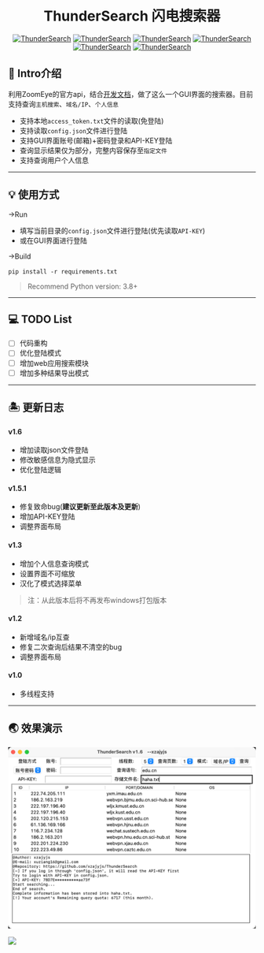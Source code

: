 # <h1 align="center" >ThunderSearch 闪电搜索器</h1>
<p align="center">
    <a href="https://github.com/xzajyjs/ThunderSearch"><img alt="ThunderSearch" src="https://img.shields.io/github/stars/xzajyjs/ThunderSearch.svg"></a>
    <a href="https://github.com/xzajyjs/ThunderSearch/releases"><img alt="ThunderSearch" src="https://img.shields.io/github/release/xzajyjs/ThunderSearch.svg"></a>
    <a href="https://github.com/xzajyjs/ThunderSearch/issues"><img alt="ThunderSearch" src="https://img.shields.io/github/issues/xzajyjs/ThunderSearch"></a>
    <a href="https://github.com/xzajyjs/ThunderSearch"><img alt="ThunderSearch" src="https://img.shields.io/badge/python-3.7%20%7C%203.8%20%7C%203.9-blue"></a>
    <a href="https://github.com/xzajyjs/ThunderSearch"><img alt="ThunderSearch" src="https://img.shields.io/github/followers/xzajyjs?color=red&label=Followers"></a>
    <a href="https://github.com/xzajyjs/ThunderSearch"><img alt="ThunderSearch" src="https://img.shields.io/badge/ThunderSearch-green"></a>
</p>

## 🎸 Intro介绍
利用ZoomEye的官方api，结合[开发文档](https://www.zoomeye.org/doc#user)，做了这么一个GUI界面的搜索器。目前支持查询`主机搜索`、`域名/IP`、`个人信息`

- 支持本地`access_token.txt`文件的读取(免登陆)
- 支持读取`config.json`文件进行登陆
- 支持GUI界面账号(邮箱)+密码登录和API-KEY登陆
- 查询显示结果仅为部分，完整内容保存至`指定文件`
- 支持查询用户个人信息

---
## 💡 使用方式
->Run  
- 填写当前目录的`config.json`文件进行登陆(优先读取`API-KEY`)  
- 或在GUI界面进行登陆

->Build
```
pip install -r requirements.txt
```
> Recommend Python version: 3.8+
---
## 💻 TODO List
- [ ] 代码重构
- [ ] 优化登陆模式
- [ ] 增加web应用搜索模块
- [ ] 增加多种结果导出模式
---
## 🏝 更新日志

#### v1.6
- 增加读取json文件登陆
- 修改敏感信息为隐式显示
- 优化登陆逻辑

#### v1.5.1
- 修复致命bug(**建议更新至此版本及更新**)
- 增加API-KEY登陆
- 调整界面布局

#### v1.3
- 增加个人信息查询模式
- 设置界面不可缩放
- 汉化了模式选择菜单
> 注：从此版本后将不再发布windows打包版本

#### v1.2
- 新增域名/ip互查
- 修复二次查询后结果不清空的bug
- 调整界面布局

#### v1.0
- 多线程支持

---
## 🌏 效果演示
![](ThunderSearch.png)

![](https://serverless-page-bucket-lv779z7b-1307395653.cos-website.ap-shanghai.myqcloud.com/ThunderSearch/ThunderSearch_txt.png)
